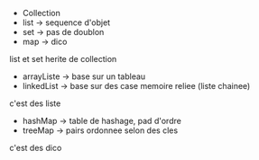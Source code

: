 - Collection
- list -> sequence d'objet
- set -> pas de doublon
- map -> dico

list et set herite de collection


- arrayListe -> base sur un tableau
- linkedList -> base sur des case memoire reliee (liste chainee)

c'est des liste


- hashMap -> table de hashage, pad d'ordre
- treeMap -> pairs ordonnee selon des cles

c'est des dico